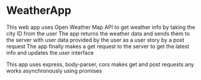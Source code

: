 # WeatherApp
This web app uses Open Weather Map API to get weather info by taking the city ID from the user
The app returns the weather data and sends them to the server with user data provided by the user as a user story by a post request
The app finally makes a get request to the server to get the latest info and updates the user interface

This app uses express, body-parser, cors
makes get and post requests
any works asynchronously using promises
